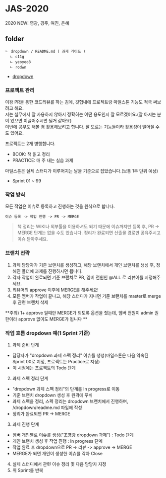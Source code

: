 # JAS-2020
2020 NEW!
영광, 경주, 여진, 은혜

## folder
```
ㄴ dropdown / README.md ( 과제 가이드 )
  ㄴ c11g
  ㄴ yeoyeo3
  ㄴ rodwn
```

* [dropdown](https://github.com/DogsFoot/JAS-2020/tree/dropdown/dropdown)

### 프로젝트 관리
이왕 PR을 통한 코드리뷰를 하는 김에, 깃헙내에 프로젝트랑 마일스톤 기능도 적극 써보려고 해요.  
저는 실무에서 잘 사용하지 않아서 정확히는 어떤 용도인지 잘 모르겠어요.(잘 아시는 분이 있으면 이끌어주시면 될거 같아요)  
이번에 공부도 해볼 겸 활용해보려고 합니다. 잘 모르는 기능들이라 활용성이 떨어질 수 도 있어요.  

프로젝트는 2개 병행합니다.
- BOOK: 책 읽고 정리
- PRACTICE: 매 주 내는 실습 과제

마일스톤은 실제 스터디가 이루어지는 날을 기준으로 잡았습니다.(보통 1주 단위 예상)
- Sprint 01 ~ 99

### 작업 방식
모든 작업은 이슈로 등록하고 진행하는 것을 원칙으로 합니다.

`이슈 등록 -> 작업 진행 -> PR -> MERGE`

> 책 정리는 WIKI나 외부툴을 이용하셔도 되기 때문에 이슈까지만 등록 후, PR -> MERGE 단계는 없을 수도 있습니다.
> 정리가 완료되면 산출물 경로만 공유주시고 이슈 닫아주세요.

### 브랜치 전략
1. 과제 담당자가 기준 브랜치를 생성하고, 해당 브랜치에서 개인 브랜치를 생성 후, 정해진 폴더에 과제를 진행하시면 됩니다.
2. 각자 작업이 완료되면 기준 브랜치로 PR, 멤버 전원인 @ALL 로 리뷰어를 지정해주세요.  
3. 리뷰어의 approve 이후에 MERGE를 해주세요!  
4. 모든 멤버가 작업이 끝나고, 해당 스터디가 지나면 기준 브랜치를 master로 merge 후 관련 브랜치 삭제

**주의) 1+ approve 일때만 MERGE가 되도록 옵션을 줬는데, 멤버 전원이 admin 권한이라 approve 없이도 MERGE가 됩니다 **

### 작업 흐름 dropdown 예(1 Sprint 기준)
1. 과제 준비 단계
  - 담당자가 "dropdown 과제 스펙 정리" 이슈를 생성(마일스톤은 다음 약속된 Sprint 00로 지정, 프로젝트는 Practice로 지정)
  - 이 시점에는 프로젝트의 Todo 단계
2. 과제 스펙 정리 단계
  - "dropdown 과제 스펙 정리"의 단계를 In progress로 이동
  - 기준 브랜치 dropdown 생성 후 원격에 푸쉬
  - 과제 스펙을 정리, 스펙 정리는 dropdown 브랜치에서 진행하며, /dropdown/readme.md 파일에 작성
  - 정리가 완료되면 PR -> MERGE
3. 과제 진행 단계
  - 멤버 개인별로 이슈를 생성("조영광 dropdown 과제") : Todo 단계
  - 개인 브랜치 생성 후 작업 진행 : In progress 단계
  - 작업 완료 후 dropdown으로 PR -> 리뷰 -> approve -> MERGE
  - MERGE가 되면 개인이 생성한 이슈를 각자 Close
4. 실제 스터디에서 관련 이슈 정리 및 다음 담당자 지정
5. 위 Sprint를 반복
